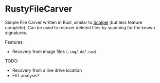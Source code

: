 # RustyFileCarver

Simple File Carver written in Rust, similar to [Scalpel](https://github.com/machn1k/Scalpel-2.0 )
(but less feature complete).
Can be used to recover deleted files by scanning for the known signatures.

Features:
* Recovery from image files (`.img`/`.dd`/`.raw`)

TODO:
* Recovery from a live drive location
* FAT analysis?

